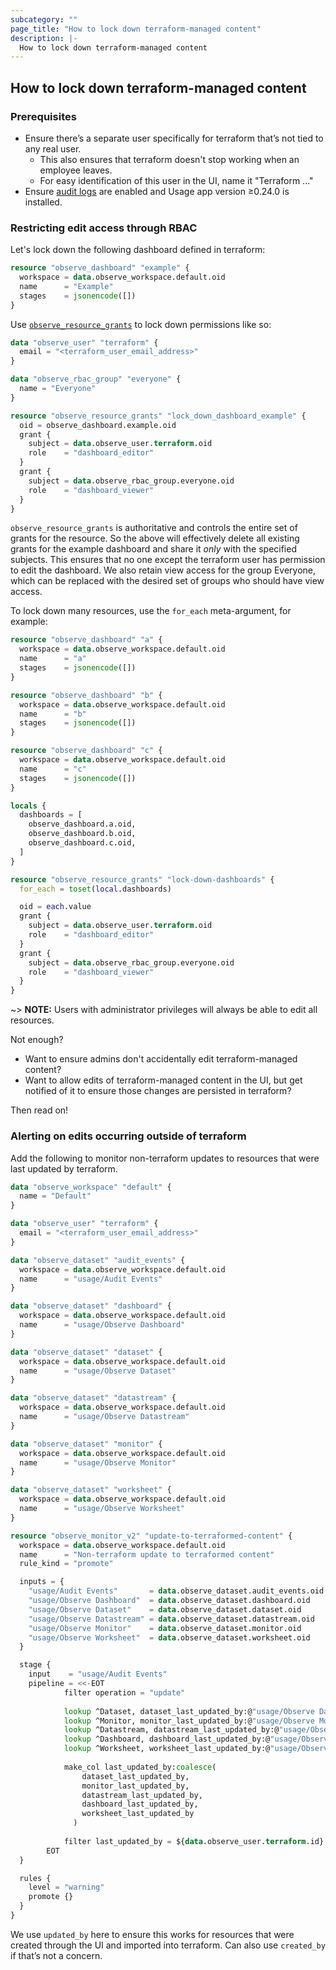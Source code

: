 ```yaml
---
subcategory: ""
page_title: "How to lock down terraform-managed content"
description: |-
  How to lock down terraform-managed content
---
```


## How to lock down terraform-managed content

### Prerequisites

- Ensure there’s a separate user specifically for terraform that’s not tied to any real user.
  - This also ensures that terraform doesn't stop working when an employee leaves.
  - For easy identification of this user in the UI, name it "Terraform ..."
- Ensure [audit logs](https://docs.observeinc.com/en/latest/content/reference/rbac/auditTrail.html) are enabled and Usage app version ≥0.24.0 is installed.

### Restricting edit access through RBAC

Let's lock down the following dashboard defined in terraform:

```terraform
resource "observe_dashboard" "example" {
  workspace = data.observe_workspace.default.oid
  name      = "Example"
  stages    = jsonencode([])
}
```

Use [`observe_resource_grants`](https://registry.terraform.io/providers/observeinc/observe/latest/docs/resources/resource_grants) to lock down permissions like so:

```terraform
data "observe_user" "terraform" {
  email = "<terraform_user_email_address>"
}

data "observe_rbac_group" "everyone" {
  name = "Everyone"
}

resource "observe_resource_grants" "lock_down_dashboard_example" {
  oid = observe_dashboard.example.oid
  grant {
    subject = data.observe_user.terraform.oid
    role    = "dashboard_editor"
  }
  grant {
    subject = data.observe_rbac_group.everyone.oid
    role    = "dashboard_viewer"
  }
}
```

`observe_resource_grants` is authoritative and controls the entire set of grants for the resource. So the above will effectively delete all existing grants for the example dashboard and share it *only* with the specified subjects. This ensures that no one except the terraform user has permission to edit the dashboard. We also retain view access for the group Everyone, which can be replaced with the desired set of groups who should have view access.

To lock down many resources, use the `for_each` meta-argument, for example:

```terraform
resource "observe_dashboard" "a" {
  workspace = data.observe_workspace.default.oid
  name      = "a"
  stages    = jsonencode([])
}

resource "observe_dashboard" "b" {
  workspace = data.observe_workspace.default.oid
  name      = "b"
  stages    = jsonencode([])
}

resource "observe_dashboard" "c" {
  workspace = data.observe_workspace.default.oid
  name      = "c"
  stages    = jsonencode([])
}

locals {
  dashboards = [
    observe_dashboard.a.oid,
    observe_dashboard.b.oid,
    observe_dashboard.c.oid,
  ]
}

resource "observe_resource_grants" "lock-down-dashboards" {
  for_each = toset(local.dashboards)

  oid = each.value
  grant {
    subject = data.observe_user.terraform.oid
    role    = "dashboard_editor"
  }
  grant {
    subject = data.observe_rbac_group.everyone.oid
    role    = "dashboard_viewer"
  }
}
```

~> **NOTE:** Users with administrator privileges will always be able to edit all resources.

Not enough?
- Want to ensure admins don't accidentally edit terraform-managed content?
- Want to allow edits of terraform-managed content in the UI, but get notified of it to ensure those changes are persisted in terraform?

Then read on!

### Alerting on edits occurring outside of terraform

Add the following to monitor non-terraform updates to resources that were last updated by terraform.

```terraform
data "observe_workspace" "default" {
  name = "Default"
}

data "observe_user" "terraform" {
  email = "<terraform_user_email_address>"
}

data "observe_dataset" "audit_events" {
  workspace = data.observe_workspace.default.oid
  name      = "usage/Audit Events"
}

data "observe_dataset" "dashboard" {
  workspace = data.observe_workspace.default.oid
  name      = "usage/Observe Dashboard"
}

data "observe_dataset" "dataset" {
  workspace = data.observe_workspace.default.oid
  name      = "usage/Observe Dataset"
}

data "observe_dataset" "datastream" {
  workspace = data.observe_workspace.default.oid
  name      = "usage/Observe Datastream"
}

data "observe_dataset" "monitor" {
  workspace = data.observe_workspace.default.oid
  name      = "usage/Observe Monitor"
}

data "observe_dataset" "worksheet" {
  workspace = data.observe_workspace.default.oid
  name      = "usage/Observe Worksheet"
}

resource "observe_monitor_v2" "update-to-terraformed-content" {
  workspace = data.observe_workspace.default.oid
  name      = "Non-terraform update to terraformed content"
  rule_kind = "promote"

  inputs = {
    "usage/Audit Events"       = data.observe_dataset.audit_events.oid
    "usage/Observe Dashboard"  = data.observe_dataset.dashboard.oid
    "usage/Observe Dataset"    = data.observe_dataset.dataset.oid
    "usage/Observe Datastream" = data.observe_dataset.datastream.oid
    "usage/Observe Monitor"    = data.observe_dataset.monitor.oid
    "usage/Observe Worksheet"  = data.observe_dataset.worksheet.oid
  }

  stage {
    input    = "usage/Audit Events"
    pipeline = <<-EOT
            filter operation = "update"
            
            lookup ^Dataset, dataset_last_updated_by:@"usage/Observe Dataset".updated_by
            lookup ^Monitor, monitor_last_updated_by:@"usage/Observe Monitor".updated_by
            lookup ^Datastream, datastream_last_updated_by:@"usage/Observe Datastream".updated_by
            lookup ^Dashboard, dashboard_last_updated_by:@"usage/Observe Dashboard".updated_by
            lookup ^Worksheet, worksheet_last_updated_by:@"usage/Observe Worksheet".updated_by
            
            make_col last_updated_by:coalesce(
                dataset_last_updated_by,
                monitor_last_updated_by,
                datastream_last_updated_by,
                dashboard_last_updated_by,
                worksheet_last_updated_by
              )
            
            filter last_updated_by = ${data.observe_user.terraform.id} and user_id != ${data.observe_user.terraform.id}
        EOT
  }

  rules {
    level = "warning"
    promote {}
  }
}
```

We use `updated_by` here to ensure this works for resources that were created through the UI and imported into terraform. Can also use `created_by` if that’s not a concern.